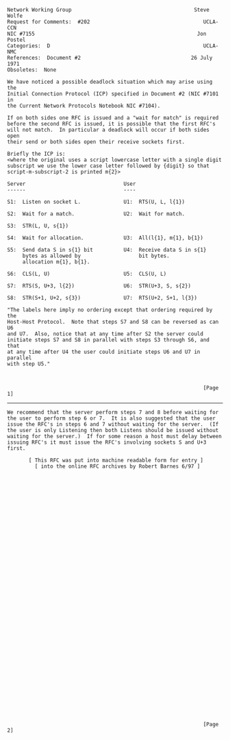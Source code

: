     Network Working Group                                        Steve Wolfe
    Request for Comments:  #202                                     UCLA-CCN
    NIC #7155                                                     Jon Postel
    Categories:  D                                                  UCLA-NMC
    References:  Document #2                                    26 July 1971
    Obsoletes:  None

    We have noticed a possible deadlock situation which may arise using the
    Initial Connection Protocol (ICP) specified in Document #2 (NIC #7101 in
    the Current Network Protocols Notebook NIC #7104).

    If on both sides one RFC is issued and a "wait for match" is required
    before the second RFC is issued, it is possible that the first RFC's
    will not match.  In particular a deadlock will occur if both sides open
    their send or both sides open their receive sockets first.

    Briefly the ICP is:
    <where the original uses a script lowercase letter with a single digit
    subscript we use the lower case letter followed by {digit} so that
    script-m-subscript-2 is printed m{2}>

    Server                                User
    ------                                ----

    S1:  Listen on socket L.              U1:  RTS(U, L, l{1})

    S2:  Wait for a match.                U2:  Wait for match.

    S3:  STR(L, U, s{1})

    S4:  Wait for allocation.             U3:  All(l{1}, m{1}, b{1})

    S5:  Send data S in s{1} bit          U4:  Receive data S in s{1}
         bytes as allowed by                   bit bytes.
         allocation m{1}, b{1}.

    S6:  CLS(L, U)                        U5:  CLS(U, L)

    S7:  RTS(S, U+3, l{2})                U6:  STR(U+3, S, s{2})

    S8:  STR(S+1, U+2, s{3})              U7:  RTS(U+2, S+1, l{3})

    "The labels here imply no ordering except that ordering required by the
    Host-Host Protocol.  Note that steps S7 and S8 can be reversed as can U6
    and U7.  Also, notice that at any time after S2 the server could
    initiate steps S7 and S8 in parallel with steps S3 through S6, and that
    at any time after U4 the user could initiate steps U6 and U7 in parallel
    with step U5."



                                                                    [Page 1]

------------------------------------------------------------------------

``` newpage
We recommend that the server perform steps 7 and 8 before waiting for
the user to perform step 6 or 7.  It is also suggested that the user
issue the RFC's in steps 6 and 7 without waiting for the server.  (If
the user is only Listening then both Listens should be issued without
waiting for the server.)  If for some reason a host must delay between
issuing RFC's it must issue the RFC's involving sockets S and U+3 first.

       [ This RFC was put into machine readable form for entry ]
         [ into the online RFC archives by Robert Barnes 6/97 ]










































                                                                [Page 2]
```
